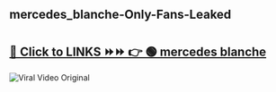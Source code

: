 
 ## mercedes_blanche-Only-Fans-Leaked

# <h2><a href="https://clipsfans.com/mercedes_blanche&ref=git">🔗 Click to LINKS ⏩⏩ 👉 🟢 mercedes blanche </a></h2>

<a href="https://clipsfans.com/mercedes_blanche&ref=git" rel="nofollow" data-target="animated-image.originalLink"><img src="https://i.ibb.co.com/xMMVF88/686577567.gif" alt="Viral Video Original" style="max-width: 100%; display: inline-block;" data-target="animated-image.originalImage"></a>
